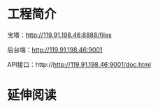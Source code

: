 # 工程简介

宝塔：http://119.91.198.46:8888/files

后台端：http://119.91.198.46:9001

API接口：http://http://119.91.198.46:9001/doc.html

# 延伸阅读

